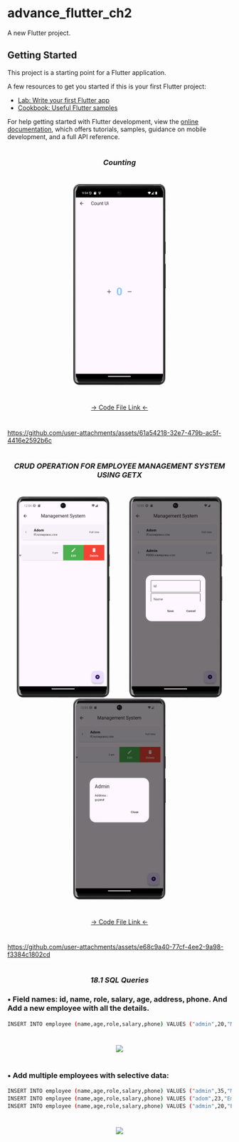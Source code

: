 # advance_flutter_ch2

A new Flutter project.

## Getting Started

This project is a starting point for a Flutter application.

A few resources to get you started if this is your first Flutter project:

- [Lab: Write your first Flutter app](https://docs.flutter.dev/get-started/codelab)
- [Cookbook: Useful Flutter samples](https://docs.flutter.dev/cookbook)

For help getting started with Flutter development, view the
[online documentation](https://docs.flutter.dev/), which offers tutorials,
samples, guidance on mobile development, and a full API reference.


###
<h1></h1>
<h3 align="center"><i>Counting</i></h3>
<h1></h1>
<div align="center">
<img src="https://github.com/Prafulpatnecha/advance_flutter_ch2/blob/master/count_image.png" height=450px hspace=20>

</div>

<h1></h1>
<div align="center">
<a href="https://github.com/Prafulpatnecha/advance_flutter_ch2/blob/master/lib/view/counter_screen/counter_page.dart">-> Code File Link <-</a>
</div>
<h1></h1>


https://github.com/user-attachments/assets/61a54218-32e7-479b-ac5f-4416e2592b6c

###
<h1></h1>
<h3 align="center"><i>CRUD OPERATION FOR EMPLOYEE MANAGEMENT SYSTEM USING GETX</i></h3>
<h1></h1>
<div align="center">
<img src="https://github.com/Prafulpatnecha/advance_flutter_ch2/blob/master/img1.png" height=450px hspace=20>
<img src="https://github.com/Prafulpatnecha/advance_flutter_ch2/blob/master/img2.png" height=450px hspace=20>
<img src="https://github.com/Prafulpatnecha/advance_flutter_ch2/blob/master/img3.png" height=450px hspace=20>

</div>

<h1></h1>
<div align="center">
<a href="https://github.com/Prafulpatnecha/advance_flutter_ch2/tree/master/lib/view/management_system">-> Code File Link <-</a>
</div>
<h1></h1>


https://github.com/user-attachments/assets/e68c9a40-77cf-4ee2-9a98-f3384c1802cd

###
<h1></h1>
<h3 align="center"><i>18.1 SQL Queries</i></h3>


### • Field names: id, name, role, salary, age, address, phone. And Add a new employee with all the details.

```bash
INSERT INTO employee (name,age,role,salary,phone) VALUES ("admin",20,"Manager",50000,9635518229);
```

<h1></h1>
<div align="center">
<img src="https://github.com/user-attachments/assets/055ab43e-3b01-492a-a729-c47bd2c78672">
</div>

<h1></h1>

### • Add multiple employees with selective data:

```bash
INSERT INTO employee (name,age,role,salary,phone) VALUES ("admin",35,"Manager",50000,9635518229);
INSERT INTO employee (name,age,role,salary,phone) VALUES ("adom",23,"Employee",30000,1234567891);
INSERT INTO employee (name,age,role,salary,phone) VALUES ("admin",20,"Employee",20000,9876543210);
```
<h1></h1>
<div align="center">
<img src="https://github.com/user-attachments/assets/a06a663a-5669-4136-b0e7-083e880a2043">
</div>

<h1></h1>





